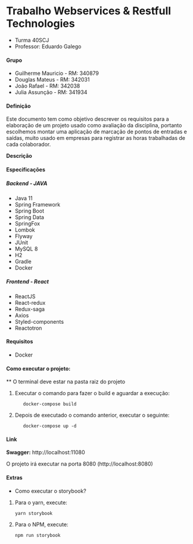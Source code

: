 # Trabalho Webservices & Restfull Technologies

- Turma 40SCJ
- Professor: Eduardo Galego

#### Grupo

- Guilherme Mauricio - RM: 340879
- Douglas Mateus - RM: 342031
- João Rafael - RM: 342038
- Julia Assunção - RM: 341934

#### Definição

Este documento tem como objetivo descrever os requisitos para a elaboração de um projeto usado como avaliação da disciplina, portanto escolhemos montar uma aplicação de marcação de pontos de entradas e saídas, muito usado em empresas para registrar as horas trabalhadas de cada colaborador.

**Descrição**

#### Especificações

##### Backend - JAVA

- Java 11
- Spring Framework
- Spring Boot
- Spring Data
- SpringFox
- Lombok
- Flyway
- JUnit
- MySQL 8
- H2
- Gradle
- Docker

##### Frontend - React

- ReactJS
- React-redux
- Redux-saga
- Axios
- Styled-components
- Reactotron

#### Requisitos

- Docker

#### Como executar o projeto:

\*\* O terminal deve estar na pasta raiz do projeto

1. Executar o comando para fazer o build e aguardar a execução:

   ```
      docker-compose build
   ```

2. Depois de executado o comando anterior, executar o seguinte:

   ```
      docker-compose up -d
   ```

#### Link

**Swagger:** http://localhost:11080

O projeto irá executar na porta 8080 (http://localhost:8080)

#### Extras

- Como executar o storybook?

1. Para o yarn, execute:
   ```
   yarn storybook
   ```
2. Para o NPM, execute:
   ```
   npm run storybook
   ```
